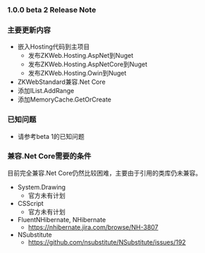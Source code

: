 ﻿### 1.0.0 beta 2 Release Note

### 主要更新内容

- 嵌入Hosting代码到主项目
  - 发布ZKWeb.Hosting.AspNet到Nuget
  - 发布ZKWeb.Hosting.AspNetCore到Nuget
  - 发布ZKWeb.Hosting.Owin到Nuget
- ZKWebStandard兼容.Net Core
- 添加IList.AddRange
- 添加MemoryCache.GetOrCreate

### 已知问题

- 请参考beta 1的已知问题

### 兼容.Net Core需要的条件

目前完全兼容.Net Core仍然比较困难，主要由于引用的类库仍未兼容。

- System.Drawing
  - 官方未有计划
- CSScript
  - 官方未有计划
- FluentNHibernate, NHibernate
  - https://nhibernate.jira.com/browse/NH-3807
- NSubstitute
  - https://github.com/nsubstitute/NSubstitute/issues/192
